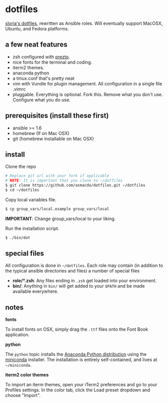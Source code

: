 dotfiles
========

[sloria's dotfiles](https://github.com/sloria/dotfiles), rewritten as Ansible roles. Will eventually support MacOSX, Ubuntu, and Fedora platforms.

a few neat features
-------------------

- zsh configured with [prezto](https://github.com/sorin-ionescu/prezto).
- nice fonts for the terminal and coding.
- iterm2 themes.
- anaconda python
- a tmux.conf that's pretty neat
- vim with Vundle for plugin management. All configuration in a single file .vimrc
- pluggable. Everything is optional. Fork this. Remove what you don't use. Configure what you do use.

prerequisites (install these first)
-----------------------------------

- ansible >= 1.6
- homebrew (If on Mac OSX)
- git (homebrew installable on Mac OSX)


install
-------

Clone the repo

```bash
# Replace git url with your fork if applicable
# NOTE: It is important that you clone to ~/dotfiles
$ git clone https://github.com/asmacdo/dotfiles.git ~/dotfiles
$ cd ~/dotfiles
```

Copy local variables file.

```bash
$ cp group_vars/local.example group_vars/local
```

**IMPORTANT**: Change group_vars/local to your liking.

Run the installation script.

```bash
$ ./bin/dot
```

special files
-------------

All configuration is done in `~/dotfiles`. Each role may contain (in addition to the typical ansible directories and files) a number of special files

- **role/\*.zsh**: Any files ending in `.zsh` get loaded into your environment.
- **bin/**: Anything in `bin/` will get added to your `$PATH` and be made available everywhere.

notes
-----

**fonts**

To install fonts on OSX, simply drag the `.ttf` files onto the Font Book application.

**python**

The `python` topic installs the [Anaconda Python distribution](https://store.continuum.io/cshop/anaconda/) using the [miniconda](http://conda.pydata.org/miniconda.html) installer. The installation is entirely self-contained, and lives at `~/miniconda`.

**iterm2 color themes**

To import an iterm themes, open your iTerm2 preferences and go to your Profiles settings. In the color tab, click the Load preset dropdown and choose "Import".
